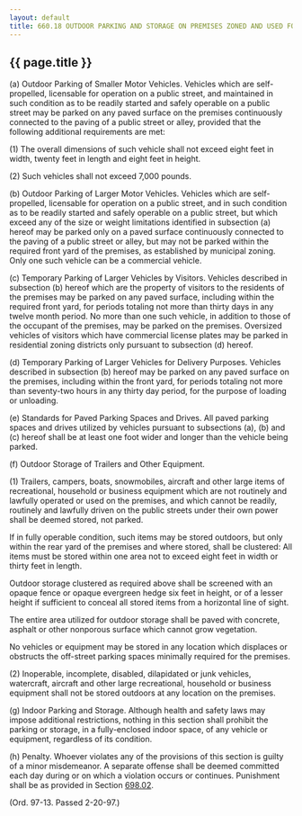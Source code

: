 ---
layout: default 
title: 660.18 OUTDOOR PARKING AND STORAGE ON PREMISES ZONED AND USED FOR SINGLE-FAMILY RESIDENTIAL USE.---

{{ page.title }}
----------------

​(a) Outdoor Parking of Smaller Motor Vehicles. Vehicles which are
self-propelled, licensable for operation on a public street, and
maintained in such condition as to be readily started and safely
operable on a public street may be parked on any paved surface on the
premises continuously connected to the paving of a public street or
alley, provided that the following additional requirements are met:

​(1) The overall dimensions of such vehicle shall not exceed eight feet
in width, twenty feet in length and eight feet in height.

​(2) Such vehicles shall not exceed 7,000 pounds.

​(b) Outdoor Parking of Larger Motor Vehicles. Vehicles which are
self-propelled, licensable for operation on a public street, and in such
condition as to be readily started and safely operable on a public
street, but which exceed any of the size or weight limitations
identified in subsection (a) hereof may be parked only on a paved
surface continuously connected to the paving of a public street or
alley, but may not be parked within the required front yard of the
premises, as established by municipal zoning. Only one such vehicle can
be a commercial vehicle.

​(c) Temporary Parking of Larger Vehicles by Visitors. Vehicles
described in subsection (b) hereof which are the property of visitors to
the residents of the premises may be parked on any paved surface,
including within the required front yard, for periods totaling not more
than thirty days in any twelve month period. No more than one such
vehicle, in addition to those of the occupant of the premises, may be
parked on the premises. Oversized vehicles of visitors which have
commercial license plates may be parked in residential zoning districts
only pursuant to subsection (d) hereof.

​(d) Temporary Parking of Larger Vehicles for Delivery Purposes.
Vehicles described in subsection (b) hereof may be parked on any paved
surface on the premises, including within the front yard, for periods
totaling not more than seventy-two hours in any thirty day period, for
the purpose of loading or unloading.

​(e) Standards for Paved Parking Spaces and Drives. All paved parking
spaces and drives utilized by vehicles pursuant to subsections (a), (b)
and (c) hereof shall be at least one foot wider and longer than the
vehicle being parked.

​(f) Outdoor Storage of Trailers and Other Equipment.

​(1) Trailers, campers, boats, snowmobiles, aircraft and other large
items of recreational, household or business equipment which are not
routinely and lawfully operated or used on the premises, and which
cannot be readily, routinely and lawfully driven on the public streets
under their own power shall be deemed stored, not parked.

If in fully operable condition, such items may be stored outdoors, but
only within the rear yard of the premises and where stored, shall be
clustered: All items must be stored within one area not to exceed eight
feet in width or thirty feet in length.

Outdoor storage clustered as required above shall be screened with an
opaque fence or opaque evergreen hedge six feet in height, or of a
lesser height if sufficient to conceal all stored items from a
horizontal line of sight.

The entire area utilized for outdoor storage shall be paved with
concrete, asphalt or other nonporous surface which cannot grow
vegetation.

No vehicles or equipment may be stored in any location which displaces
or obstructs the off-street parking spaces minimally required for the
premises.

​(2) Inoperable, incomplete, disabled, dilapidated or junk vehicles,
watercraft, aircraft and other large recreational, household or business
equipment shall not be stored outdoors at any location on the premises.

​(g) Indoor Parking and Storage. Although health and safety laws may
impose additional restrictions, nothing in this section shall prohibit
the parking or storage, in a fully-enclosed indoor space, of any vehicle
or equipment, regardless of its condition.

​(h) Penalty. Whoever violates any of the provisions of this section is
guilty of a minor misdemeanor. A separate offense shall be deemed
committed each day during or on which a violation occurs or continues.
Punishment shall be as provided in Section [698.02](38e2f631.html).

(Ord. 97-13. Passed 2-20-97.)
